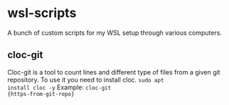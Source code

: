 # wsl-scripts
A bunch of custom scripts for my WSL setup through various computers.

## cloc-git 
Cloc-git is a tool to count lines and different type of files from a given git repository. To use it you need to install cloc. <code>sudo apt install cloc -y</code>
Example:
<code>cloc-git {https-from-git-repo}</code>